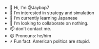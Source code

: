 - 👋 Hi, I’m @Jaybop7
- 👀 I’m interested in strategy and simulation 
- 🌱 I’m currently learning Japanese 
- 💞️ I’m looking to collaborate on nothing. 
- 📫 don't contact me. 
- 😄 Pronouns: he/him
- ⚡ Fun fact: American politics are stupid. 

<!---
Jaybop7/Jaybop7 is a ✨ special ✨ repository because its `README.md` (this file) appears on your GitHub profile.
You can click the Preview link to take a look at your changes.
--->
